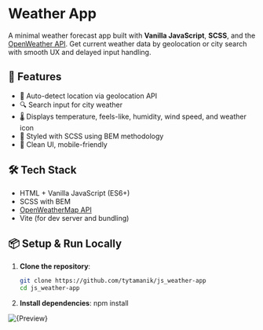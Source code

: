 # Weather App

A minimal weather forecast app built with **Vanilla JavaScript**, **SCSS**, and the [OpenWeather API](https://openweathermap.org/). Get current weather data by geolocation or city search with smooth UX and delayed input handling.

## 🚀 Features

- 📍 Auto-detect location via geolocation API
- 🔍 Search input for city weather
- 🌡️ Displays temperature, feels-like, humidity, wind speed, and weather icon
- 🎨 Styled with SCSS using BEM methodology
- 🧼 Clean UI, mobile-friendly

## 🛠️ Tech Stack

- HTML + Vanilla JavaScript (ES6+)
- SCSS with BEM
- [OpenWeatherMap API](https://openweathermap.org/)
- Vite (for dev server and bundling)

## 📦 Setup & Run Locally

1. **Clone the repository**:
   ```bash
   git clone https://github.com/tytamanik/js_weather-app
   cd js_weather-app
2. **Install dependencies**:
   npm install

![{Preview}](https://github.com/user-attachments/assets/ee007db0-5bfe-441a-8325-862c1818d262)
